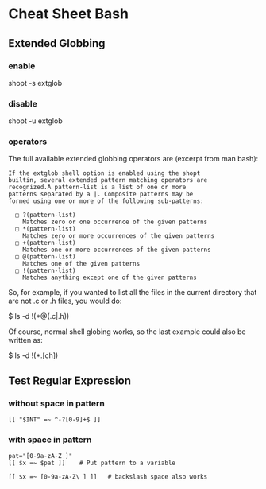 # Cheat Sheet Bash

## Extended Globbing
### enable
shopt -s extglob
### disable
shopt -u extglob
### operators
The full available extended globbing operators are (excerpt
from man bash):

    If the extglob shell option is enabled using the shopt
    builtin, several extended pattern matching operators are
    recognized.A pattern-list is a list of one or more
    patterns separated by a |. Composite patterns may be
    formed using one or more of the following sub-patterns:
   
      □ ?(pattern-list)
        Matches zero or one occurrence of the given patterns
      □ *(pattern-list)
        Matches zero or more occurrences of the given patterns
      □ +(pattern-list)
        Matches one or more occurrences of the given patterns
      □ @(pattern-list)
        Matches one of the given patterns
      □ !(pattern-list)
        Matches anything except one of the given patterns

So, for example, if you wanted to list all the files in the
current directory that are not .c or .h files, you would do:

$ ls -d !(*@(.c|.h))

Of course, normal shell globing works, so the last example
could also be written as:

$ ls -d !(*.[ch])


## Test Regular Expression
### without space in pattern
```
[[ "$INT" =~ ^-?[0-9]+$ ]]
```
### with space in pattern
```
pat="[0-9a-zA-Z ]"
[[ $x =~ $pat ]]	# Put pattern to a variable

[[ $x =~ [0-9a-zA-Z\ ] ]]	# backslash space also works
```